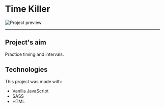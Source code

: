 # Time Killer #
![Project preview](https://i.imgur.com/IlBDP1P.jpg)

---
## Project's aim ##
Practice timing and intervals.

## Technologies ##
This project was made with:
* Vanilla JavaScript
* SASS
* HTML
